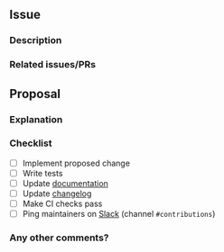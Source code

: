 <!--
Thank you for opening a pull request (PR)!

Contribution guidelines: https://github.com/adap/flower/blob/main/CONTRIBUTING.md
-->

## Issue

### Description

<!--
Describe the problem addressed by this PR.

Example: The variable name `rnd` could be misinterpreted as an abbreviation of *random*, but it refers to the current server round.
-->

### Related issues/PRs

<!--
Link issues and/or PRs that are related to this PR.

Example: Fixes #123. See also #456 and #789.
-->

## Proposal

### Explanation

<!--
Explain the changes and how they improve the issue described above.

Example: The variable `rnd` was renamed to `server_round` to improve readability.
-->

### Checklist

- [ ] Implement proposed change
- [ ] Write tests
- [ ] Update [documentation](https://flower.dev/docs/writing-documentation.html)
- [ ] Update [changelog](https://github.com/adap/flower/blob/main/doc/source/changelog.rst)
- [ ] Make CI checks pass
- [ ] Ping maintainers on [Slack](https://flower.dev/join-slack/) (channel `#contributions`)

### Any other comments?

<!--
Please be aware that it may take some time until the maintainers can review the PR.
Smaller PRs with good descriptions can be considered much more easily.

If you have an urgent request or question, please use the Flower Slack:

    https://flower.dev/join-slack/ (channel: #contributions)

Thank you for contributing to Flower!
-->
